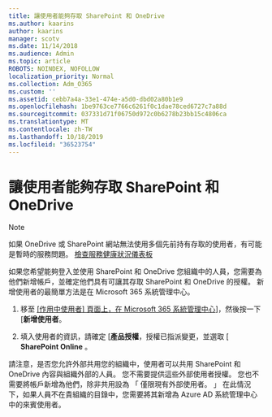 ```yaml
---
title: 讓使用者能夠存取 SharePoint 和 OneDrive
ms.author: kaarins
author: kaarins
manager: scotv
ms.date: 11/14/2018
ms.audience: Admin
ms.topic: article
ROBOTS: NOINDEX, NOFOLLOW
localization_priority: Normal
ms.collection: Adm_O365
ms.custom: ''
ms.assetid: cebb7a4a-33e1-474e-a5d0-dbd02a80b1e9
ms.openlocfilehash: 1be9763ce7766c6261f0c1dae78ced6727c7a88d
ms.sourcegitcommit: 037331d71f06750d972c0b6278b23bb15c4806ca
ms.translationtype: MT
ms.contentlocale: zh-TW
ms.lasthandoff: 10/18/2019
ms.locfileid: "36523754"
---
```

# <a name="give-users-access-to-sharepoint-and-onedrive"></a>讓使用者能夠存取 SharePoint 和 OneDrive

> [!NOTE]
> 如果 OneDrive 或 SharePoint 網站無法使用多個先前持有存取的使用者，有可能是暫時的服務問題。 [檢查服務健康狀況儀表板](https://portal.office.com/adminportal/home#/servicehealth)
  
如果您希望能夠登入並使用 SharePoint 和 OneDrive 您組織中的人員，您需要為他們新增帳戶，並確定他們具有可讓其存取 SharePoint 和 OneDrive 的授權。 新增使用者的最簡單方法是在 Microsoft 365 系統管理中心。
  
1. 移至 [[作用中使用者] 頁面上，在 Microsoft 365 系統管理中心](https://portal.office.com/adminportal/home#/users)]，然後按一下 [**新增使用者**。
    
2. 填入使用者的資訊，請確定 [**產品授權**，授權已指派變更，並選取 [ **SharePoint Online** 。 
    
請注意，是否您允許外部共用您的組織中，使用者可以共用 SharePoint 和 OneDrive 內容與組織外部的人員。 您不需要提供這些外部使用者授權。 您也不需要將帳戶新增為他們，除非共用設為 「 僅限現有外部使用者。 」 在此情況下，如果人員不在貴組織的目錄中，您需要將其新增為 Azure AD 系統管理中心中的來賓使用者。
  

